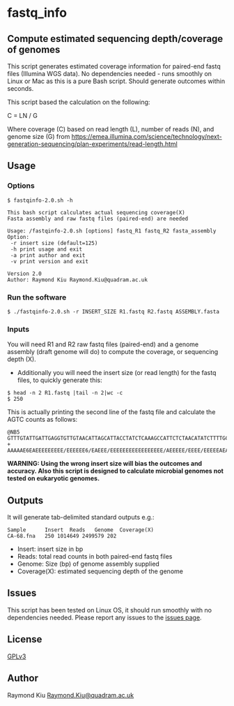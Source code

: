 # fastq_info
## Compute estimated sequencing depth/coverage of genomes
This script generates estimated coverage information for paired-end fastq files (Illumina WGS data). No dependencies needed - runs smoothly on Linux or Mac as this is a pure Bash script. Should generate outcomes within seconds.

This script based the calculation on the following:

C = LN / G

Where coverage (C) based on read length (L), number of reads (N), and genome size (G)
from https://emea.illumina.com/science/technology/next-generation-sequencing/plan-experiments/read-length.html

## Usage
### Options
```
$ fastqinfo-2.0.sh -h

This bash script calculates actual sequencing coverage(X)
Fasta assembly and raw fastq files (paired-end) are needed

Usage: /fastqinfo-2.0.sh [options] fastq_R1 fastq_R2 fasta_assembly
Option:
 -r insert size (default=125)
 -h print usage and exit
 -a print author and exit
 -v print version and exit

Version 2.0
Author: Raymond Kiu Raymond.Kiu@quadram.ac.uk
```

### Run the software
```
$ ./fastqinfo-2.0.sh -r INSERT_SIZE R1.fastq R2.fastq ASSEMBLY.fasta
```
### Inputs
You will need R1 and R2 raw fastq files (paired-end) and a genome assembly (draft genome will do) to compute the coverage, or sequencing depth (X).
- Additionally you will need the insert size (or read length) for the fastq files, to quickly generate this:
```
$ head -n 2 R1.fastq |tail -n 2|wc -c
$ 250
```
This is actually printing the second line of the fastq file and calculate the AGTC counts as follows:
```
@NB5
GTTTGTATTGATTGAGGTGTTGTAACATTAGCATTACCTATCTCAAAGCCATTCTCTAACATATCTTTTGCATCTATGAGACAACAATTGGTTAATGGTTGAAATGGATGGTAATCTAAGTCGTGAAAATGAATATCTCCCGATTGATGTG
+
AAAAAE6EAEEEEEEEEE/EEEEEE6/EAEEE/EEEEEEEEEEEEEEEEE/AEEEEE/EEEE/EEEEEAEAEAEEEAEEAEEEEAEEA<AEE</AEEEEEAEAE/EEAE<<<////EAAEE<AA/A/A<<6<<E<A/<<<6/A<<EEEA/E
```
**WARNING: Using the wrong insert size will bias the outcomes and accuracy. Also this script is designed to calculate microbial genomes not tested on eukaryotic genomes.**

## Outputs
It will generate tab-delimited standard outputs e.g.:
```
Sample   	Insert	Reads	Genome	Coverage(X)
CA-68.fna	250	1014649	2499579	202
```
- Insert: insert size in bp
- Reads: total read counts in both paired-end fastq files
- Genome: Size (bp) of genome assembly supplied
- Coverage(X): estimated sequencing depth of the genome

## Issues
This script has been tested on Linux OS, it should run smoothly with no dependencies needed. Please report any issues to the [issues page](https://github.com/raymondkiu/fastq-info/issues).

## License
[GPLv3](https://github.com/raymondkiu/fastq-info/blob/master/LICENSE)

## Author
Raymond Kiu Raymond.Kiu@quadram.ac.uk
